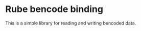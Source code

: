 
Rube bencode binding
====================

This is a simple library for reading and writing bencoded data.

